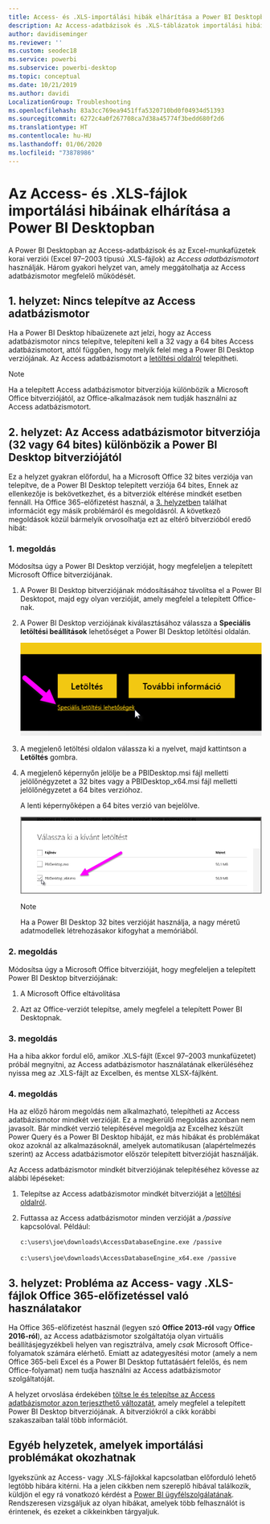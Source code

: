 ```yaml
---
title: Access- és .XLS-importálási hibák elhárítása a Power BI Desktopban
description: Az Access-adatbázisok és .XLS-táblázatok importálási hibáinak elhárítása a Power BI Desktopban és a Power Queryben
author: davidiseminger
ms.reviewer: ''
ms.custom: seodec18
ms.service: powerbi
ms.subservice: powerbi-desktop
ms.topic: conceptual
ms.date: 10/21/2019
ms.author: davidi
LocalizationGroup: Troubleshooting
ms.openlocfilehash: 83a3cc769ea9451ffa5320710bd0f04934d51393
ms.sourcegitcommit: 6272c4a0f267708ca7d38a45774f3bedd680f2d6
ms.translationtype: HT
ms.contentlocale: hu-HU
ms.lasthandoff: 01/06/2020
ms.locfileid: "73878986"
---
```

# <a name="resolve-issues-importing-access-and-xls-files-in-power-bi-desktop"></a>Az Access- és .XLS-fájlok importálási hibáinak elhárítása a Power BI Desktopban

A Power BI Desktopban az Access-adatbázisok és az Excel-munkafüzetek korai verziói (Excel 97–2003 típusú .XLS-fájlok) az *Access adatbázismotort* használják. Három gyakori helyzet van, amely meggátolhatja az Access adatbázismotor megfelelő működését.

## <a name="situation-1-no-access-database-engine-is-installed"></a>1\. helyzet: Nincs telepítve az Access adatbázismotor

Ha a Power BI Desktop hibaüzenete azt jelzi, hogy az Access adatbázismotor nincs telepítve, telepíteni kell a 32 vagy a 64 bites Access adatbázismotort, attól függően, hogy melyik felel meg a Power BI Desktop verziójának. Az Access adatbázismotort a [letöltési oldalról](https://www.microsoft.com/download/details.aspx?id=13255) telepítheti.

>[!NOTE]
>Ha a telepített Access adatbázismotor bitverziója különbözik a Microsoft Office bitverziójától, az Office-alkalmazások nem tudják használni az Access adatbázismotort.

## <a name="situation-2-the-access-database-engine-bit-version-32-bit-or-64-bit-is-different-from-your-power-bi-desktop-bit-version"></a>2\. helyzet: Az Access adatbázismotor bitverziója (32 vagy 64 bites) különbözik a Power BI Desktop bitverziójától

Ez a helyzet gyakran előfordul, ha a Microsoft Office 32 bites verziója van telepítve, de a Power BI Desktop telepített verziója 64 bites, Ennek az ellenkezője is bekövetkezhet, és a bitverziók eltérése mindkét esetben fennáll. Ha Office 365-előfizetést használ, a [3. helyzetben](#situation-3-trouble-using-access-or-xls-files-with-an-office-365-subscription) találhat információt egy másik problémáról és megoldásról. A következő megoldások közül bármelyik orvosolhatja ezt az eltérő bitverzióból eredő hibát:

### <a name="solution-1"></a>1\. megoldás

Módosítsa úgy a Power BI Desktop verzióját, hogy megfeleljen a telepített Microsoft Office bitverziójának. 

1. A Power BI Desktop bitverziójának módosításához távolítsa el a Power BI Desktopot, majd egy olyan verzióját, amely megfelel a telepített Office-nak. 

1. A Power BI Desktop verziójának kiválasztásához válassza a **Speciális letöltési beállítások** lehetőséget a Power BI Desktop letöltési oldalán.
   
   ![A Power BI Desktop letöltési oldalának speciális letöltési lehetőségei](media/desktop-access-database-errors/desktop-access-errors-1.png)
   
1. A megjelenő letöltési oldalon válassza ki a nyelvet, majd kattintson a **Letöltés** gombra. 
 
1. A megjelenő képernyőn jelölje be a PBIDesktop.msi fájl melletti jelölőnégyzetet a 32 bites vagy a PBIDesktop_x64.msi fájl melletti jelölőnégyzetet a 64 bites verzióhoz. 

   A lenti képernyőképen a 64 bites verzió van bejelölve.
   
   ![A Power BI Desktop-letöltés típusának kiválasztása](media/desktop-access-database-errors/desktop-access-errors-2.png)
   
   >[!NOTE]
   >Ha a Power BI Desktop 32 bites verzióját használja, a nagy méretű adatmodellek létrehozásakor kifogyhat a memóriából.

### <a name="solution-2"></a>2\. megoldás

Módosítsa úgy a Microsoft Office bitverzióját, hogy megfeleljen a telepített Power BI Desktop bitverziójának:

1. A Microsoft Office eltávolítása

2. Azt az Office-verziót telepítse, amely megfelel a telepített Power BI Desktopnak.

### <a name="solution-3"></a>3\. megoldás

Ha a hiba akkor fordul elő, amikor .XLS-fájlt (Excel 97–2003 munkafüzetet) próbál megnyitni, az Access adatbázismotor használatának elkerüléséhez nyissa meg az .XLS-fájlt az Excelben, és mentse XLSX-fájlként.

### <a name="solution-4"></a>4\. megoldás

Ha az előző három megoldás nem alkalmazható, telepítheti az Access adatbázismotor mindkét verzióját. Ez a megkerülő megoldás azonban nem javasolt. Bár mindkét verzió telepítésével megoldja az Excelhez készült Power Query és a Power BI Desktop hibáját, ez más hibákat és problémákat okoz azoknál az alkalmazásoknál, amelyek automatikusan (alapértelmezés szerint) az Access adatbázismotor először telepített bitverzióját használják. 

Az Access adatbázismotor mindkét bitverziójának telepítéséhez kövesse az alábbi lépéseket:

1. Telepítse az Access adatbázismotor mindkét bitverzióját a [letöltési oldalról](https://www.microsoft.com/download/details.aspx?id=13255). 

1. Futtassa az Access adatbázismotor minden verzióját a */passive* kapcsolóval. Például:
   
       c:\users\joe\downloads\AccessDatabaseEngine.exe /passive
   
       c:\users\joe\downloads\AccessDatabaseEngine_x64.exe /passive

## <a name="situation-3-trouble-using-access-or-xls-files-with-an-office-365-subscription"></a>3\. helyzet: Probléma az Access- vagy .XLS-fájlok Office 365-előfizetéssel való használatakor

Ha Office 365-előfizetést használ (legyen szó **Office 2013-ról** vagy **Office 2016-ról**), az Access adatbázismotor szolgáltatója olyan virtuális beállításjegyzékbeli helyen van regisztrálva, amely *csak* Microsoft Office-folyamatok számára elérhető. Emiatt az adategyesítési motor (amely a nem Office 365-beli Excel és a Power BI Desktop futtatásáért felelős, és nem Office-folyamat) nem tudja használni az Access adatbázismotor szolgáltatóját.

A helyzet orvoslása érdekében [töltse le és telepítse az Access adatbázismotor azon terjeszthető változatát](https://www.microsoft.com/download/details.aspx?id=13255), amely megfelel a telepített Power BI Desktop bitverziójának. A bitverziókról a cikk korábbi szakaszaiban talál több információt.

## <a name="other-situations-that-can-cause-import-issues"></a>Egyéb helyzetek, amelyek importálási problémákat okozhatnak

Igyekszünk az Access- vagy .XLS-fájlokkal kapcsolatban előforduló lehető legtöbb hibára kitérni. Ha a jelen cikkben nem szereplő hibával találkozik, küldjön el egy rá vonatkozó kérdést a [Power BI ügyfélszolgálatának](https://powerbi.microsoft.com/support/). Rendszeresen vizsgáljuk az olyan hibákat, amelyek több felhasználót is érintenek, és ezeket a cikkeinkben tárgyaljuk.

